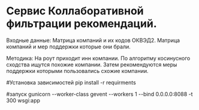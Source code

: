 # Сервис Коллаборативной фильтрации рекомендаций.
Входные данные:
Матрица компаний и их кодов ОКВЭД2.
Матрица компаний и мер поддержки которые они брали.

Методика:
На роут приходит инн компании. По алгоритму косинусного сходства ищутся похожие компании. Затем рекомендуются меры поддержки которыми пользовались схожие компании.

#Установка зависимостей
pip install -r requirments

#запуск
gunicorn --worker-class gevent --workers 1 --bind 0.0.0.0:8088 -t 300 wsgi:app
